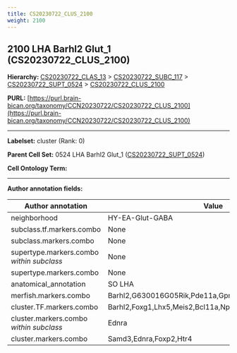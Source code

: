 ```yaml
---
title: CS20230722_CLUS_2100
weight: 2100
---
```

## 2100 LHA Barhl2 Glut_1 (CS20230722_CLUS_2100)
<b>Hierarchy: </b>
[CS20230722_CLAS_13](../CS20230722_CLAS_13) >
[CS20230722_SUBC_117](../CS20230722_SUBC_117) >
[CS20230722_SUPT_0524](../CS20230722_SUPT_0524) >
[CS20230722_CLUS_2100](../CS20230722_CLUS_2100)

**PURL:** [https://purl.brain-bican.org/taxonomy/CCN20230722/CS20230722_CLUS_2100](https://purl.brain-bican.org/taxonomy/CCN20230722/CS20230722_CLUS_2100)

---


**Labelset:** cluster (Rank: 0)

**Parent Cell Set:** 0524 LHA Barhl2 Glut_1 ([CS20230722_SUPT_0524](../CS20230722_SUPT_0524))



**Cell Ontology Term:** 

[MARKER GENES.]: #


---

[TRANSFERRED ANNOTATIONS.]: #


[AUTHOR ANNOTATION FIELDS.]: #


**Author annotation fields:**

| Author annotation | Value |
|-------------------|-------|
|neighborhood|HY-EA-Glut-GABA|
|subclass.tf.markers.combo|None|
|subclass.markers.combo|None|
|supertype.markers.combo _within subclass_|None|
|supertype.markers.combo|None|
|anatomical_annotation|SO LHA|
|merfish.markers.combo|Barhl2,G630016G05Rik,Pde11a,Gpr88,Lncenc1,Bcl11a,Ndst4|
|cluster.TF.markers.combo|Barhl2,Foxg1,Lhx5,Meis2,Bcl11a,Npas3|
|cluster.markers.combo _within subclass_|Ednra|
|cluster.markers.combo|Samd3,Ednra,Foxp2,Htr4|
